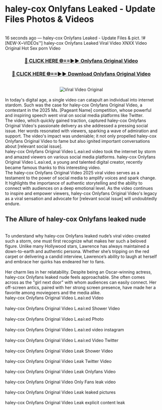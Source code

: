 # haley-cox Onlyfans Leaked - Update Files Photos & Videos 
<br>
16 seconds ago — haley-cox Onlyfans Leaked - Update Files & pict. !#[NEW-X~VIDEOs™] haley-cox Onlyfans Leaked Viral Video XNXX Video Original Hot Sex porn Video
<br>
<div align="center">
<h3><a href="http://freeplayer.one?title=haley-cox&ref=25OR" rel="nofollow">🔴 CLICK HERE 🌐==►► Onlyfans Original Video</a></h3>
<h3><a href="http://freeplayer.one?title=haley-cox&ref=25OR" rel="nofollow">🔴 CLICK HERE 🌐==►► Download Onlyfans Original Video</a></h3>
<br>
<a href="http://freeplayer.one?title=haley-cox&ref=25OR" rel="nofollow" data-target="animated-image.originalLink"><img src="https://i.ibb.co.com/xMMVF88/686577567.gif" alt="Viral Video Original" style="max-width: 100%; display: inline-block;" data-target="animated-image.originalImage"></a>
</div>
<br>
In today's digital age, a single video can catapult an individual into internet stardom. Such was the case for haley-cox Onlyfans Original Video, a contestant in the 2025 Ms. [Pageant Name] competition, whose powerful and inspiring speech went viral on social media platforms like Twitter.
<br>
The video, which quickly gained traction, captured haley-cox Onlyfans Original Video's passionate delivery as she addressed a pressing social issue. Her words resonated with viewers, sparking a wave of admiration and support. The video's impact was undeniable; it not only propelled haley-cox Onlyfans Original Video to fame but also ignited important conversations about [relevant social issue].
<br>
haley-cox Onlyfans Original Video L.ea𝚔ed video took the internet by storm and amazed viewers on various social media platforms. haley-cox Onlyfans Original Video L.ea𝚔ed, a young and talented digital creator, recently became famous thanks to this interesting video.
<br>
The haley-cox Onlyfans Original Video 2025 viral video serves as a testament to the power of social media to amplify voices and spark change. It highlights the importance of authentic storytelling and the ability to connect with audiences on a deep emotional level. As the video continues to inspire and empower viewers, haley-cox Onlyfans Original Video's legacy as a viral sensation and advocate for [relevant social issue] will undoubtedly endure.
<br>
<h2>The Allure of haley-cox Onlyfans leaked nude</h2>
<br>
To understand why haley-cox Onlyfans leaked nude’s viral video created such a storm, one must first recognize what makes her such a beloved figure. Unlike many Hollywood stars, Lawrence has always maintained a down-to-earth and authentic persona. Whether she’s tripping on the red carpet or delivering a candid interview, Lawrence’s ability to laugh at herself and embrace her quirks has endeared her to fans.
<br><br>
Her charm lies in her relatability. Despite being an Oscar-winning actress, haley-cox Onlyfans leaked nude feels approachable. She often comes across as the "girl next door" with whom audiences can easily connect. Her off-screen antics, paired with her strong screen presence, have made her a favorite among moviegoers and the media alike.
<br>
haley-cox Onlyfans Original Video L.ea𝚔ed Video
<br><br>
haley-cox Onlyfans Original Video L.ea𝚔ed Shower Video
<br><br>
haley-cox Onlyfans Original Video L.ea𝚔ed Photo
<br><br>
haley-cox Onlyfans Original Video L.ea𝚔ed video instagram
<br><br>
haley-cox Onlyfans Original Video L.ea𝚔ed Video Twitter
<br><br>
haley-cox Onlyfans Original Video Leak Shower Video
<br><br>
haley-cox Onlyfans Original Video Leak Twitter Video
<br><br>
haley-cox Onlyfans Original Video Leak Onlyfans Video
<br><br>
haley-cox Onlyfans Original Video Only Fans leak video
<br><br>
haley-cox Onlyfans Original Video Leak leaked pictures
<br><br>
haley-cox Onlyfans Original Video Leak explicit content leak
